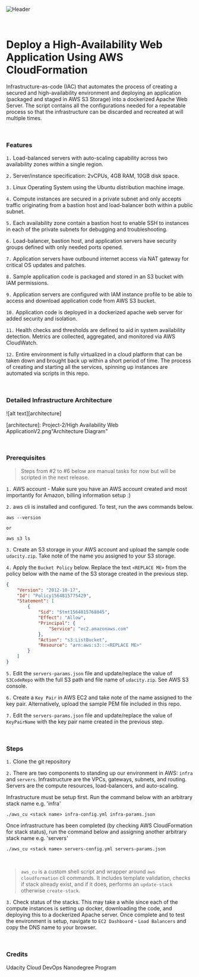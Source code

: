 ![][header]

[header]: https://github.com/BetaZeon/Udacity_Project/blob/master/Project-2/header.png "Header"

<br>

# Deploy a High-Availability Web Application Using AWS CloudFormation

Infrastructure-as-code (IAC) that automates the process of creating a secured and high-availability environment and deploying an application (packaged and staged in AWS S3 Storage) into a dockerized Apache Web Server. The script contains all the configurations needed for a repeatable process so that the infrastructure can be discarded and recreated at will multiple times.

<br>

### Features

`1.`  Load-balanced servers with auto-scaling capability across two availability zones within a single region.

`2.`  Server/instance specification: 2vCPUs, 4GB RAM, 10GB disk space.

`3.`  Linux Operating System using the Ubuntu distribution machine image.

`4.`  Compute instances are secured in a private subnet and only accepts traffic originating from a bastion host and load-balancer both within a public subnet.

`5.`  Each availability zone contain a bastion host to enable SSH to instances in each of the private subnets for debugging and troubleshooting.

`6.`  Load-balancer, bastion host, and application servers have security groups defined with only needed ports opened.

`7.`  Application servers have outbound internet access via NAT gateway for critical OS updates and patches.

`8.`  Sample application code is packaged and stored in an S3 bucket with IAM permissions.

`9.`  Application servers are configured with IAM instance profile to be able to access and download application code from AWS S3 bucket.

`10.` Application code is deployed in a dockerized apache web server for added security and isolation.

`11.` Health checks and thresholds are defined to aid in system availability detection.  Metrics are collected, aggregated, and monitored via AWS CloudWatch.

`12.` Entire environment is fully virtualized in a cloud platform that can be taken down and brought back up within a short period of time. The process of creating and starting all the services, spinning up instances are automated via scripts in this repo.

<br>

### Detailed Infrastructure Architecture

![alt text][architecture]

[architecture]: Project-2/High Availability Web ApplicationV2.png"Architecture Diagram"

<br>

### Prerequisites

> Steps from #2  to #6 below are manual tasks for now but will be scripted in the next release.

`1.`  AWS account - Make sure you have an AWS account created and most importantly for Amazon, billing information setup :)

`2.`  aws cli is installed and configured.  To test, run the aws commands below.

```
aws --version

or 

aws s3 ls
```

`3.`  Create an S3 storage in your AWS account and upload the sample code `udacity.zip`.  Take note of the name you assigned to your S3 storage.

`4.`  Apply the `Bucket Policy` below.  Replace the text `<REPLACE ME>` from the policy below with the name of the S3 storage created in the previous step.

```json
{
    "Version": "2012-10-17",
    "Id": "Policy1564815775429",
    "Statement": [
        {
            "Sid": "Stmt1564815768845",
            "Effect": "Allow",
            "Principal": {
                "Service": "ec2.amazonaws.com"
            },
            "Action": "s3:ListBucket",
            "Resource": "arn:aws:s3:::<REPLACE ME>"
        }
    ]
}
```

`5.`  Edit the `servers-params.json` file and update/replace the value of `S3CodeRepo` with the full S3 path and file name of `udacity.zip`. See AWS S3 console.

`6.`  Create a `Key Pair` in AWS EC2 and take note of the name assigned to the key pair. Alternatively, upload the sample PEM file included in this repo.

`7.`  Edit the `servers-params.json` file and update/replace the value of `KeyPairName` with the key pair name created in the previous step. 

<br>

### Steps

`1.`  Clone the git repository

`2.`  There are two components to standing up our environment in AWS: `infra` and `servers`.  Infrastructure are the VPCs, gateways, subnets, and routing.  Servers are the compute resources, load-balancers, and auto-scaling.

<p>

Infrastructure must be setup first. Run the command below with an arbitrary stack name e.g. 'infra'

```
./aws_cu <stack name> infra-config.yml infra-params.json
```
<p>

Once infrastructure has been completed (by checking AWS CloudFormation for stack status), run the command below and assigning another arbitrary stack name e.g. 'servers'

```
./aws_cu <stack name> servers-config.yml servers-params.json
```
<br>

> `aws_cu` is a custom shell script and wrapper around `aws cloudformation` cli commands. It includes template validation, checks if stack already exist, and if it does, performs an `update-stack` otherwise `create-stack`.


`3.`  Check status of the stacks. This may take a while since each of the compute instances is setting up docker, downloading the code, and deploying this to a dockerized Apache server.  Once complete and to test the environment is setup, navigate to `EC2 Dashboard` - `Load Balancers` and copy the DNS name to your browser.

<br>

### Credits

Udacity Cloud DevOps Nanodegree Program
